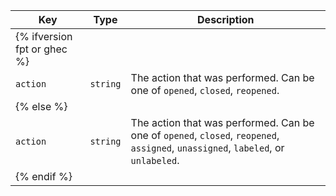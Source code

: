Key | Type | Description
----|------|-------------
| {% ifversion fpt or ghec %} |
`action`|`string` | The action that was performed. Can be one of `opened`, `closed`, `reopened`.
| {% else %} |
`action`|`string` | The action that was performed. Can be one of `opened`, `closed`, `reopened`, `assigned`, `unassigned`, `labeled`, or `unlabeled`.
| {% endif %} |
